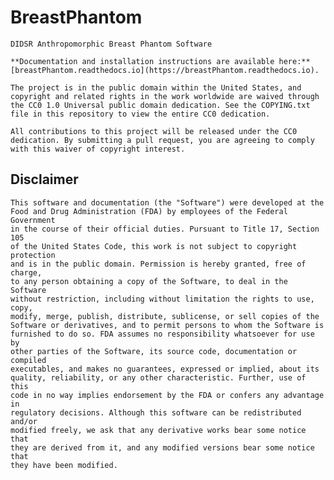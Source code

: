 # BreastPhantom

    DIDSR Anthropomorphic Breast Phantom Software

    **Documentation and installation instructions are available here:**
    [breastPhantom.readthedocs.io](https://breastPhantom.readthedocs.io).

    The project is in the public domain within the United States, and
    copyright and related rights in the work worldwide are waived through
    the CC0 1.0 Universal public domain dedication. See the COPYING.txt
    file in this repository to view the entire CC0 dedication.

    All contributions to this project will be released under the CC0
    dedication. By submitting a pull request, you are agreeing to comply
    with this waiver of copyright interest.

## Disclaimer

    This software and documentation (the "Software") were developed at the
    Food and Drug Administration (FDA) by employees of the Federal Government
    in the course of their official duties. Pursuant to Title 17, Section 105
    of the United States Code, this work is not subject to copyright protection
    and is in the public domain. Permission is hereby granted, free of charge,
    to any person obtaining a copy of the Software, to deal in the Software
    without restriction, including without limitation the rights to use, copy,
    modify, merge, publish, distribute, sublicense, or sell copies of the
    Software or derivatives, and to permit persons to whom the Software is
    furnished to do so. FDA assumes no responsibility whatsoever for use by
    other parties of the Software, its source code, documentation or compiled
    executables, and makes no guarantees, expressed or implied, about its
    quality, reliability, or any other characteristic. Further, use of this
    code in no way implies endorsement by the FDA or confers any advantage in
    regulatory decisions. Although this software can be redistributed and/or
    modified freely, we ask that any derivative works bear some notice that
    they are derived from it, and any modified versions bear some notice that
    they have been modified.
